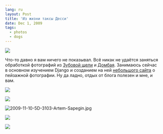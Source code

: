 ```yaml
---
lang: ru
layout: Post
title: 'Из жизни таксы Десси'
date: Dec 1, 2009
tags:
  - photos
  - dogs
---
```


![](/images/blog/MG-3202.jpg)

Что-то давно я вам ничего не показывал. Всё никак не удаётся заняться обработкой фотографий из [Зубовой щели](http://morning.photos/travel/zubova-schel) и [Домбая](http://morning.photos/travel/dombai). Занимаюсь сейчас в основном изучением Django и созданием на ней [небольшого сайта](http://twitter.com/Landscapists) о пейзажной фотографии. Ну да ладно, отдых от блога полезен и мне, и вам.

<!--more-->

![](/images/blog/2009-11-10-5D-3092-Artem-Sapegin.jpg)

![](/images/blog/2009-11-10-5D-3101-Artem-Sapegin.jpg)

![2009-11-10-5D-3103-Artem-Sapegin.jpg](photo://1050)

![](/images/blog/MG-3189.jpg)

![](/images/blog/MG-3193.jpg)
